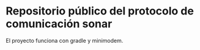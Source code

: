 # Repositorio público del protocolo de comunicación sonar  

El proyecto funciona con gradle y minimodem.
